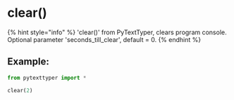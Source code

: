 # clear()

{% hint style="info" %}
'clear()' from PyTextTyper, clears program console. Optional parameter 'seconds\_till\_clear', default = 0.
{% endhint %}

## Example:

```python
from pytexttyper import *

clear(2)
```
